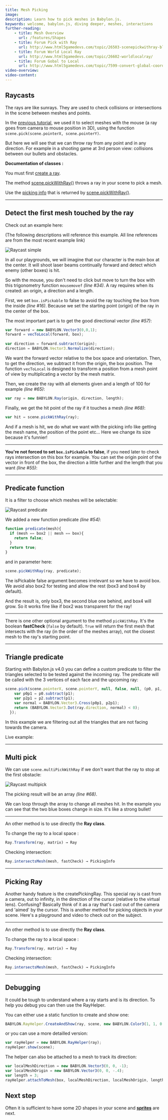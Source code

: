 ```yaml
---
title: Mesh Picking
image: 
description: Learn how to pick meshes in Babylon.js.
keywords: welcome, babylon.js, diving deeper, meshes, interactions
further-reading:
    - title: Mesh Overview
      url: /features/Shapes
    - title: Forum Pick with Ray
      url: http://www.html5gamedevs.com/topic/26503-scenepickwithray-blues/
    - title: Forum World Local Ray
      url: http://www.html5gamedevs.com/topic/26602-worldlocalray/
    - title: Forum Gobal to Local
      url: http://www.html5gamedevs.com/topic/7599-convert-global-coordinates-to-local-coordinates/
video-overview:
video-content:
---
```


## Raycasts 

The rays are like sunrays.
They are used to check collisions or intersections in the scene between meshes and points.

In the [previous tutorial](/babylon101/picking_collisions), we used it to select meshes with the mouse (a ray goes from camera to mouse position in 3D),
using the function `scene.pick(scene.pointerX, scene.pointerY)`.

But here we will see that we can throw ray from any point and in any direction. 
For example in a shooting game at 3rd person view: collisions between our bullets and obstacles.

**Documentation of classes :**

You must first [create a ray](/api/classes/babylon.ray.html).

The method [scene.pickWithRay()](/api/classes/babylon.scene.html#pickwithray) throws a ray in your scene to pick a mesh.

Use the [picking info](/api/classes/babylon.pickinginfo.html) that is returned by [scene.pickWithRay()](/api/classes/babylon.scene.html#pickwithray).

______

## Detect the first mesh touched by the ray ##

 Check out an example here: <Playground id="#KNE0O#84" title="Get First Mesh Hit By Ray" description="Simple example of getting the first mesh hit by a ray." image=""/>

 (The following descriptions will reference this example. All line references are from the most recent example link)

![Raycast simple](/img/how_to/raycast01.jpg)

In all our playgrounds, we will imagine that our character is the main box at the center.
It will shoot laser beams continually forward and detect which enemy (other boxes) is hit.

So with the mouse, you don't need to click but move to turn the box with this trigonometry function `mousemovef` *(line #34)*. 
A ray requires when its created: an origin, a direction and a length. 

First, we set `box.isPickable` to false to avoid the ray touching the box from the inside *(line #16)*.
Because we set the starting point (origin) of the ray in the center of the box.

The most important part is to get the good directional vector *(line #57)*:
		
```javascript
var forward = new BABYLON.Vector3(0,0,1);		
forward = vecToLocal(forward, box);
	
var direction = forward.subtract(origin);
direction = BABYLON.Vector3.Normalize(direction);
```
		
We want the forward vector relative to the box space and orientation. 
Then, to get the direction, we subtract it from the origin, the box position.
The function `vecToLocal` is designed to transform a position from a mesh point of view by multiplicating a vector by the mesh matrix.

Then, we create the ray with all elements given and a length of 100 for example *(line #65)*:

```javascript
var ray = new BABYLON.Ray(origin, direction, length);
```

Finally, we get the hit point of the ray if it touches a mesh *(line #68)*:

```javascript
var hit = scene.pickWithRay(ray);
```

And if a mesh is hit, we do what we want with the picking info like getting the mesh name, the position of the point etc...
Here we change its size because it's funnier! 

---

**You're not forced to set `box.isPickable` to false**, if you need later to check rays intersection on this box for example. 
You can set the origin point of the vector in front of the box, the direction a little further and the length that you want *(line #55)*:

 <Playground id="#KNE0O#17" title="Ray Picking Example" description="Simple example of ray picking." image=""/>


-----

## Predicate function ##

It is a filter to choose which meshes will be selectable:

<Playground id="#KNE0O#18" title="Predicate Function Example" description="Simple example of the predicate function with ray picking." image=""/>

![Raycast predicate](/img/how_to/raycast02.jpg)

We added a new function predicate *(line #54)*:

```javascript
function predicate(mesh){
  if (mesh == box2 || mesh == box){
    return false;
  }
  return true;
}
```

and in parameter here:

```javascript
scene.pickWithRay(ray, predicate);
```

The isPickable false argument becomes irrelevant so we have to avoid box.
We avoid also box2 for testing and allow the rest (box3 and box4 by default).

And the result is, only box3, the second blue one behind, and box4 will grow.
So it works fine like if box2 was transparent for the ray!  

---

There is one other optional argument to the method `pickWithRay`. It's the boolean **fastCheck** (`false` by default).
`True` will return the first mesh that intersects with the ray (in the order of the meshes array), not the closest mesh to the ray's starting point.

---

## Triangle predicate # 

Starting with Babylon.js v4.0 you can define a custom predicate to filter the triangles selected to be tested against the incoming ray. The predicate will be called with the 3 vertices of each face and the upcoming ray:

```javascript
scene.pick(scene.pointerX, scene.pointerY, null, false, null, (p0, p1, p2, ray) => {
    var p0p1 = p0.subtract(p1);
    var p2p1 = p2.subtract(p1);
    var normal = BABYLON.Vector3.Cross(p0p1, p2p1);
    return (BABYLON.Vector3.Dot(ray.direction, normal) < 0);
  });
```

In this example we are filtering out all the triangles that are not facing towards the camera.

Live example: <Playground id="#EES9W5" title="Triangle Predicate" description="Simple example of ray picking with a triangle predicate." image=""/>

---

## Multi pick # 

We can use `scene.multiPickWithRay` if we don't want that the ray to stop at the first obstacle: 

 <Playground id="#KNE0O#19" title="Get All Meshes Hit By Ray" description="Simple example of getting all meshes hit by a ray." image=""/>

![Raycast multipick](/img/how_to/raycast02.jpg)

The picking result will be an array *(line #68)*.

We can loop through the array to change all meshes hit. In the example you can see that the two blue boxes change in size. 
It's like a strong bullet! 

---

An other method is to use directly the **Ray class**.

To change the ray to a local space :

```javascript
Ray.Transform(ray, matrix) → Ray
```

Checking intersection:

```javascript
Ray.intersectsMesh(mesh, fastCheck) → PickingInfo
```

---

## Picking Ray # 

Another handy feature is the createPickingRay. This special ray is cast from a camera, out to infinity, in the direction of the cursor (relative to the virtual lens). Confusing? Basically think of it as a ray that's cast out of the camera and 'aimed' by the cursor. This is another method for picking objects in your scene. Here's a playground and video to check out on the subject. 

 <Playground id="#AC8XPN" title="Picking Ray Example" description="Simple example of using a picking ray." image=""/>

<Youtube id="dgsWKpa7RcY"/>

---

An other method is to use directly the **Ray class**.

To change the ray to a local space :

```javascript
Ray.Transform(ray, matrix) → Ray
```

Checking intersection:

```javascript
Ray.intersectsMesh(mesh, fastCheck) → PickingInfo
```

---

## Debugging 

It could be tough to understand where a ray starts and is its direction. To help you debug you can then use the RayHelper.

You can either use a static function to create and show one:

```javascript
BABYLON.RayHelper.CreateAndShow(ray, scene, new BABYLON.Color3(1, 1, 0.1));
```

or you can use a more detailled version:

```javascript
var rayHelper = new BABYLON.RayHelper(ray);
rayHelper.show(scene);
```

The helper can also be attached to a mesh to track its direction:

```javascript
var localMeshDirection = new BABYLON.Vector3(0, 0, -1);
var localMeshOrigin = new BABYLON.Vector3(0, 0, -.4);
var length = 3;
rayHelper.attachToMesh(box, localMeshDirection, localMeshOrigin, length);
```

<Playground id="#ZHDBJ#48" title="Picking and Debugging" description="Simple example of ray picking and debugging." image=""/>

## Next step

Often it is sufficient to have some 2D shapes in your scene and [**sprites**](/babylon101/Sprites) are next.